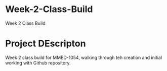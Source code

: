 # Week-2-Class-Build

Week 2 Class Build

# Project DEscripton

Week 2 class build for MMED-1054, walking through teh creation and initial working with Github repository.
